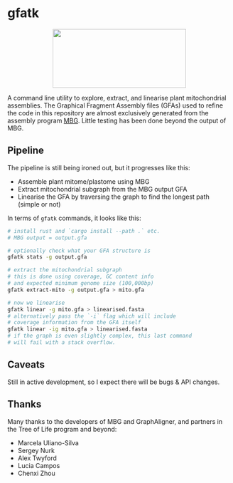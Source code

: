 # gfatk

<p align="center">
    <img width="300" height="132" src="https://www.darwintreeoflife.org/wp-content/themes/dtol/dist/assets/gfx/dtol-logo-round.png">
</p>

A command line utility to explore, extract, and linearise plant mitochondrial assemblies. The Graphical Fragment Assembly files (GFAs) used to refine the code in this repository are almost exclusively generated from the assembly program <a href="https://github.com/maickrau/MBG">MBG</a>. Little testing has been done beyond the output of MBG.

## Pipeline

The pipeline is still being ironed out, but it progresses like this:

- Assemble plant mitome/plastome using MBG
- Extract mitochondrial subgraph from the MBG output GFA
- Linearise the GFA by traversing the graph to find the longest path (simple or not)

In terms of `gfatk` commands, it looks like this:

```bash
# install rust and `cargo install --path .` etc.
# MBG output = output.gfa

# optionally check what your GFA structure is
gfatk stats -g output.gfa

# extract the mitochondrial subgraph
# this is done using coverage, GC content info
# and expected minimum genome size (100,000bp)
gfatk extract-mito -g output.gfa > mito.gfa

# now we linearise
gfatk linear -g mito.gfa > linearised.fasta
# alternatively pass the `-i` flag which will include
# coverage information from the GFA itself
gfatk linear -ig mito.gfa > linearised.fasta
# if the graph is even slightly complex, this last command
# will fail with a stack overflow.
```

## Caveats

Still in active development, so I expect there will be bugs & API changes.

## Thanks

Many thanks to the developers of MBG and GraphAligner, and partners in the Tree of Life program and beyond:
- Marcela Uliano-Silva
- Sergey Nurk
- Alex Twyford
- Lucia Campos
- Chenxi Zhou
